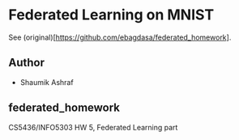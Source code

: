 # Federated Learning on MNIST

See (original)[https://github.com/ebagdasa/federated_homework].

## Author
 - Shaumik Ashraf

## federated_homework
CS5436/INFO5303 HW 5, Federated Learning part

